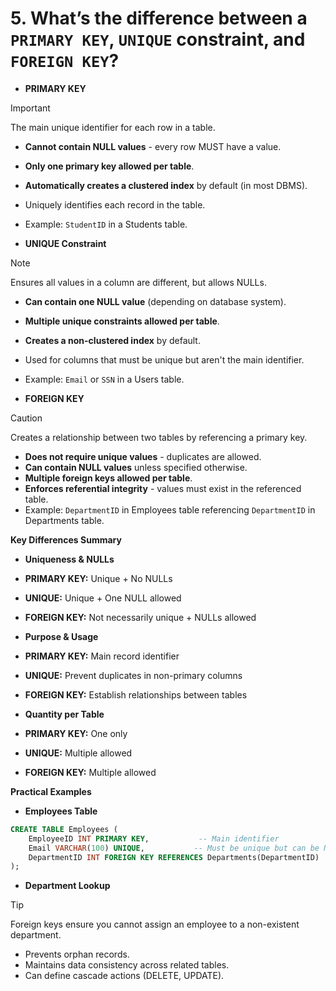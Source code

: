 # 5. What’s the difference between a `PRIMARY KEY`, `UNIQUE` constraint, and `FOREIGN KEY`?

*   **PRIMARY KEY**
> [!IMPORTANT]
> The main unique identifier for each row in a table.
*   **Cannot contain NULL values** - every row MUST have a value.
*   **Only one primary key allowed per table**.
*   **Automatically creates a clustered index** by default (in most DBMS).
*   Uniquely identifies each record in the table.
*   Example: `StudentID` in a Students table.

*   **UNIQUE Constraint**
> [!NOTE]
> Ensures all values in a column are different, but allows NULLs.
*   **Can contain one NULL value** (depending on database system).
*   **Multiple unique constraints allowed per table**.
*   **Creates a non-clustered index** by default.
*   Used for columns that must be unique but aren't the main identifier.
*   Example: `Email` or `SSN` in a Users table.

*   **FOREIGN KEY**
> [!CAUTION]
> Creates a relationship between two tables by referencing a primary key.
*   **Does not require unique values** - duplicates are allowed.
*   **Can contain NULL values** unless specified otherwise.
*   **Multiple foreign keys allowed per table**.
*   **Enforces referential integrity** - values must exist in the referenced table.
*   Example: `DepartmentID` in Employees table referencing `DepartmentID` in Departments table.

**Key Differences Summary**

*   **Uniqueness & NULLs**
*   **PRIMARY KEY:** Unique + No NULLs
*   **UNIQUE:** Unique + One NULL allowed
*   **FOREIGN KEY:** Not necessarily unique + NULLs allowed

*   **Purpose & Usage**
*   **PRIMARY KEY:** Main record identifier
*   **UNIQUE:** Prevent duplicates in non-primary columns
*   **FOREIGN KEY:** Establish relationships between tables

*   **Quantity per Table**
*   **PRIMARY KEY:** One only
*   **UNIQUE:** Multiple allowed
*   **FOREIGN KEY:** Multiple allowed

**Practical Examples**

*   **Employees Table**
```sql
CREATE TABLE Employees (
    EmployeeID INT PRIMARY KEY,           -- Main identifier
    Email VARCHAR(100) UNIQUE,           -- Must be unique but can be NULL
    DepartmentID INT FOREIGN KEY REFERENCES Departments(DepartmentID)
);
```

*   **Department Lookup**
> [!TIP]
> Foreign keys ensure you cannot assign an employee to a non-existent department.
*   Prevents orphan records.
*   Maintains data consistency across related tables.
*   Can define cascade actions (DELETE, UPDATE).

